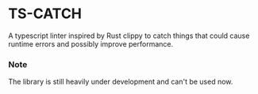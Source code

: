 # TS-CATCH

A typescript linter inspired by Rust clippy to catch things that could cause runtime errors and possibly improve performance.


### Note
The library is still heavily under development and can't be used now.